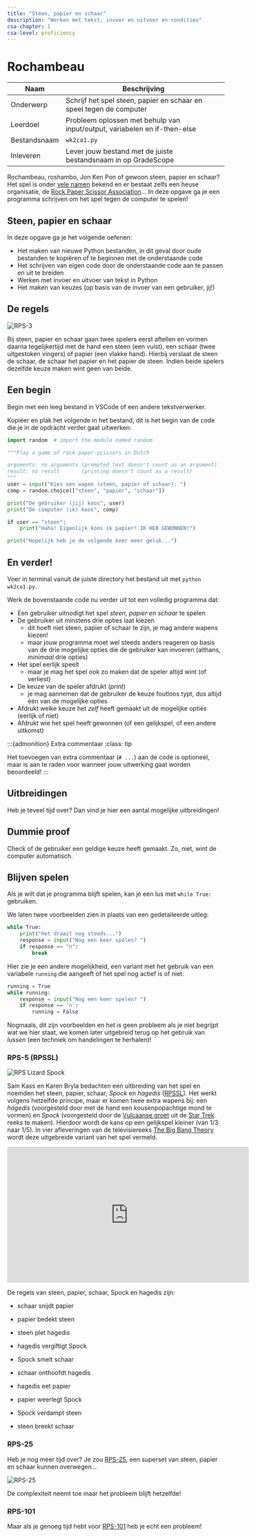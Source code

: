 ```yaml
---
title: "Steen, papier en schaar"
description: "Werken met tekst, invoer en uitvoer en condities"
csa-chapter: 1
csa-level: proficiency
---
```


# Rochambeau

| Naam         | Beschrijving                                                         |
|--------------|----------------------------------------------------------------------|
| Onderwerp    | Schrijf het spel steen, papier en schaar en speel tegen de computer  |
| Leerdoel     | Probleem oplossen met behulp van input/output, variabelen en if-then-else|
| Bestandsnaam | `wk2co1.py`                                                          |
| Inleveren    | Lever jouw bestand met de juiste bestandsnaam in op GradeScope       |

Rochambeau, roshambo, Jon Ken Pon of gewoon steen, papier en schaar? Het spel is onder [vele namen](https://www.wrpsa.com/why-do-people-call-rock-paper-scissors-roshambo/) bekend en er bestaat zelfs een heuse organisatie, de [Rock Paper Scissor Association](https://www.wrpsa.com/why-do-people-call-rock-paper-scissors-roshambo/)... In deze opgave ga je een programma schrijven om het spel tegen de computer te spelen!

## Steen, papier en schaar

In deze opgave ga je het volgende oefenen:

- Het maken van nieuwe Python bestanden, in dit geval door oude bestanden te kopiëren of te beginnen met de onderstaande code
- Het schrijven van eigen code door de onderstaande code aan te passen en uit te breiden
- Werken met invoer en uitvoer van tekst in Python
- Het maken van keuzes (op basis van de invoer van een gebruiker, jij!)

## De regels

![RPS-3](images/rochambeau/RPS-3_NL.png)

Bij steen, papier en schaar gaan twee spelers eerst aftellen en vormen daarna tegelijkertijd met de hand een steen (een vuist), een schaar (twee uitgestoken vingers) of papier (een vlakke hand). Hierbij verslaat de steen de schaar, de schaar het papier en het papier de steen. Indien beide spelers dezelfde keuze maken wint geen van beide.

## Een begin

Begin met een leeg bestand in VSCode of een andere tekstverwerker.

Kopiëer en plak het volgende in het bestand, dit is het begin van de code die je in de opdracht verder gaat uitwerken:

```python
import random  # import the module named random

"""Play a game of rock-paper-scissors in Dutch

arguments: no arguments (prompted text doesn't count as an argument)
result: no result       (printing doesn't count as a result)
"""
user = input("Kies een wapen (steen, papier of schaar): ")
comp = random.choice(["steen", "papier", "schaar"])

print("De gebruiker (jij) koos", user)
print("De computer (ik) koos", comp)

if user == "steen":
    print("Haha! Eigenlijk koos ik papier! IK HEB GEWONNEN!")

print("Hopelijk heb je de volgende keer meer geluk...")
```

## En verder!

Voer in terminal vanuit de juiste directory het bestand uit met `python  wk2co1.py`.

Werk de bovenstaande code nu verder uit tot een volledig programma dat:

-   Een gebruiker uitnodigt het spel *steen, papier en schaar* te spelen
-   De gebruiker uit minstens drie opties laat kiezen
    -   dit hoeft niet steen, papier of schaar te zijn, je mag andere wapens kiezen!
    -   maar jouw programma moet wel steeds anders reageren op basis van de drie mogelijke opties die de gebruiker kan invoeren (althans, *minimaal* drie opties)
-   Het spel eerlijk speelt
    - maar je mag het spel ook zo maken dat de speler altijd wint (of verliest)
-   De keuze van de speler afdrukt (*print*)
    -   je mag aannemen dat de gebruiker de keuze foutloos typt, dus altijd één van de mogelijke opties
-   Afdrukt welke keuze het *zelf* heeft gemaakt uit de mogelijke opties (eerlijk of niet)
-   Afdrukt wie het spel heeft gewonnen (of een gelijkspel, of een andere uitkomst)

:::{admonition} Extra commentaar
:class: tip

Het toevoegen van extra commentaar (`# ...`) aan de code is optioneel, maar is aan te raden voor wanneer jouw uitwerking gaat worden beoordeeld!
:::

## Uitbreidingen

Heb je teveel tijd over? Dan vind je hier een aantal mogelijke uitbreidingen!


## Dummie proof
Check of de gebruiker een geldige keuze heeft gemaakt. Zo, niet, wint de computer automatisch.

## Blijven spelen

Als je wilt dat je programma blijft spelen, kan je een lus met `while True:` gebruiken.

We laten twee voorbeelden zien in plaats van een gedetaileerde uitleg:

```python
while True:
    print("Het draait nog steeds...")
    response = input("Nog een keer spelen? ")
    if response == "n":
        break
```

Hier zie je een andere mogelijkheid, een variant met het gebruik van een variabele `running` die aangeeft of het spel nog actief is of niet:

```python
running = True
while running:
    response = input("Nog een keer spelen? ")
    if response == 'n':
        running = False
```

Nogmaals, dit zijn voorbeelden en het is geen probleem als je niet begrijpt wat we hier staat, we komen later uitgebreid terug op het gebruik van *lussen* (een techniek om handelingen te herhalen)!

### RPS-5 (RPSSL)

![RPS Lizard Spock](images/rochambeau/RPS_lizard_spock.png)

Sam Kass en Karen Bryla bedachten een uitbreiding van het spel en noemden het steen, papier, schaar, *Spock* en *hagedis* ([RPSSL](http://www.samkass.com/theories/RPSSL.html)). Het werkt volgens hetzelfde principe, maar er komen twee extra wapens bij: een *hagedis* (voorgesteld door met de hand een kousenpopachtige mond te vormen) en *Spock* (voorgesteld door de [Vulcaanse groet](http://nl.wikipedia.org/wiki/Vulcaanse_groet) uit de [Star Trek](https://nl.wikipedia.org/wiki/Star_Trek) reeks te maken). Hierdoor wordt de kans op een gelijkspel kleiner (van 1/3 naar 1/5). In vier afleveringen van de televisiereeks [The Big Bang Theory](https://nl.wikipedia.org/wiki/The_Big_Bang_Theory_%28televisieserie%29) wordt deze uitgebreide variant van het spel vermeld.

<iframe width="560" height="315" src="https://www.youtube.com/embed/x5Q6-wMx-K8" frameborder="0" allow="accelerometer; autoplay; encrypted-media; gyroscope; picture-in-picture" allowfullscreen></iframe>

De regels van steen, papier, schaar, Spock en hagedis zijn:

- schaar snijdt papier

- papier bedekt steen

- steen plet hagedis

- hagedis vergiftigt Spock

- Spock smelt schaar

- schaar onthoofdt hagedis

- hagedis eet papier

- papier weerlegt Spock

- Spock verdampt steen

- steen breekt schaar

### RPS-25

Heb je nog meer tijd over? Je zou [RPS-25](http://www.umop.com/rps25.htm), een superset van steen, papier en schaar kunnen overwegen...

![RPS-25](images/rochambeau/RPS-25.png)

De complexiteit neemt toe maar het probleem blijft hetzelfde!

### RPS-101

Maar als je genoeg tijd hebt voor [RPS-101](http://www.umop.com/rps101/rps101chart.html) heb je echt een probleem!

